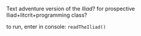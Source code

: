 Text adventure version of the *Iliad*? for prospective Iliad+litcrit+programming class?

to run, enter in console: ```readTheIliad()```